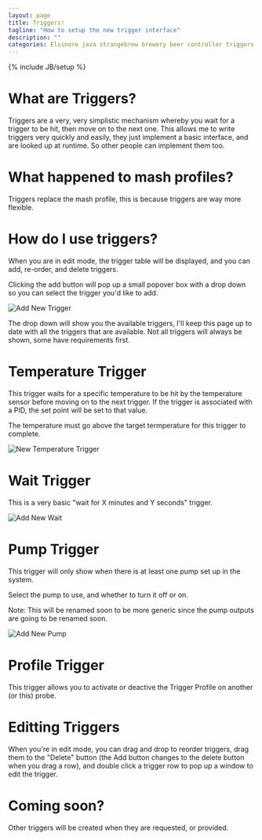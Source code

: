 ```yaml
---
layout: page
title: Triggers!
tagline: "How to setup the new trigger interface"
description: ""
categories: Elsinore java strangebrew brewery beer controller triggers mash
---
```

{% include JB/setup %}

What are Triggers?
===================

Triggers are a very, very simplistic mechanism whereby you wait for a trigger to be hit, then move on to the next one.
This allows me to write triggers very quickly and easily, they just implement a basic interface, and are looked up at runtime. So other people can implement them too.

What happened to mash profiles?
==============

Triggers replace the mash profile, this is because triggers are way more flexible.

How do I use triggers?
===============

When you are in edit mode, the trigger table will be displayed, and you can add, re-order, and delete triggers.

Clicking the add button will pop up a small popover box with a drop down so you can select the trigger you'd like to add.

![Add New Trigger](http://i.imgur.com/A10FWc6.png)

The drop down will show you the available triggers, I'll keep this page up to date with all the triggers that are available. Not all triggers will always be shown, some have requirements first.

Temperature Trigger
===========

This trigger waits for a specific temperature to be hit by the temperature sensor before moving on to the next trigger. If the trigger is associated with a PID, the set point will be set to that value.

The temperature must go above the target termperature for this trigger to complete.

![New Temperature Trigger](http://i.imgur.com/Ril9VCf.png)

Wait Trigger
========

This is a very basic "wait for X minutes and Y seconds" trigger.

![Add New Wait](http://i.imgur.com/epHhSDu.png)

Pump Trigger
=======

This trigger will only show when there is at least one pump set up in the system.

Select the pump to use, and whether to turn it off or on.

Note: This will be renamed soon to be more generic since the pump outputs are going to be renamed soon.

![Add New Pump](http://i.imgur.com/foPRhGN.png)

Profile Trigger
=======

This trigger allows you to activate or deactive the Trigger Profile on another (or this) probe. 

Editting Triggers
==========

When you're in edit mode, you can drag and drop to reorder triggers, drag them to the "Delete" button (the Add button changes to the delete button when you drag a row), and double click a trigger row to pop up a window to edit the trigger.

Coming soon?
========

Other triggers will be created when they are requested, or provided.
